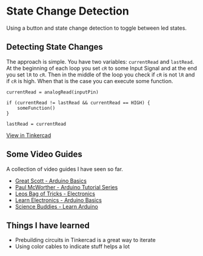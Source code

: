 # State Change Detection

Using a button and state change detection to toggle between led states.

## Detecting State Changes
The approach is simple. You have two variables: `currentRead` and `lastRead`. At the beginning of each loop you set `cR` to some Input Signal and at the end you set `lR` to `cR`. 
Then in the middle of the loop you check if `cR` is not `lR` and if `cR` is high. When that is the case you can execute some function.

```
currentRead = analogRead(inputPin)

if (currentRead != lastRead && currentRead == HIGH) {
    someFunction()
}

lastRead = currentRead
```

[View in Tinkercad](https://www.tinkercad.com/things/hVJyWi0yzrN-10-state-change-detection-241016)

## Some Video Guides
A collection of video guides I have seen so far.
- [Great Scott - Arduino Basics](https://www.youtube.com/watch?v=BtLwoNJ6klE&t=0s)
- [Paul McWorther - Arduino Tutorial Series](https://www.youtube.com/watch?v=fJWR7dBuc18&t=8s)
- [Leos Bag of Tricks - Electronics](https://www.youtube.com/watch?v=SGvOmwZvhVk)
- [Learn Electronics - Arduino Basics](https://www.youtube.com/watch?v=fwEfmsUvQR4)
- [Science Buddies - Learn Arduino](https://youtu.be/cd04o5yqSAU?si=iNSBQHQJyRtTa6JO)

## Things I have learned
- Prebuilding circuits in Tinkercad is a great way to iterate
- Using color cables to indicate stuff helps a lot